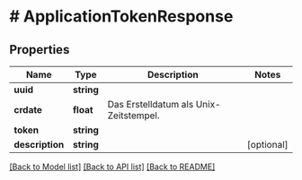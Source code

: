 # # ApplicationTokenResponse

## Properties

Name | Type | Description | Notes
------------ | ------------- | ------------- | -------------
**uuid** | **string** |  |
**crdate** | **float** | Das Erstelldatum als Unix-Zeitstempel. |
**token** | **string** |  |
**description** | **string** |  | [optional]

[[Back to Model list]](../../README.md#models) [[Back to API list]](../../README.md#endpoints) [[Back to README]](../../README.md)
